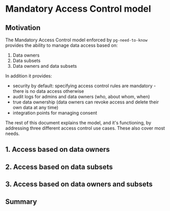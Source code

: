 
# Mandatory Access Control model

## Motivation

The Mandatory Access Control model enforced by `pg-need-to-know` provides the ability to manage data access based on:

1. Data owners
2. Data subsets
3. Data owners and data subsets

In addition it provides:

- security by default: specifying access control rules are mandatory - there is no data access otherwise
- audit logs for admins and data owners (who, about whom, when)
- true data ownership (data owners can revoke access and delete their own data at any time)
- integration points for managing consent

The rest of this document explains the model, and it's functioning, by addressing three different access control use cases. These also cover most needs.

## 1. Access based on data owners

## 2. Access based on data subsets

## 3. Access based on data owners and subsets

## Summary

